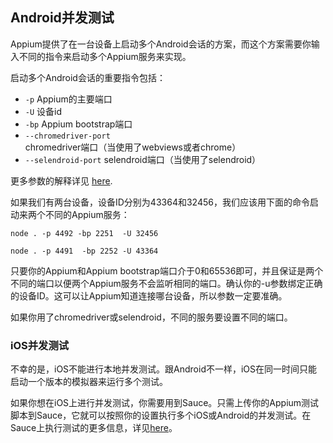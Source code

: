 ## Android并发测试

Appium提供了在一台设备上启动多个Android会话的方案，而这个方案需要你输入不同的指令来启动多个Appium服务来实现。

启动多个Android会话的重要指令包括：

- `-p` Appium的主要端口
- `-U` 设备id
- `-bp` Appium bootstrap端口
- `--chromedriver-port` chromedriver端口（当使用了webviews或者chrome）
- `--selendroid-port` selendroid端口（当使用了selendroid）

更多参数的解释详见 [here](../writing-running-appium/caps.cn.md).

如果我们有两台设备，设备ID分别为43364和32456，我们应该用下面的命令启动来两个不同的Appium服务：

`node . -p 4492 -bp 2251  -U 32456`

`node . -p 4491  -bp 2252 -U 43364`

只要你的Appium和Appium bootstrap端口介于0和65536即可，并且保证是两个不同的端口以便两个Appium服务不会监听相同的端口。确认你的-u参数绑定正确的设备ID。这可以让Appium知道连接哪台设备，所以参数一定要准确。

如果你用了chromedriver或selendroid，不同的服务要设置不同的端口。

### iOS并发测试

不幸的是，iOS不能进行本地并发测试。跟Android不一样，iOS在同一时间只能启动一个版本的模拟器来运行多个测试。

如果你想在iOS上进行并发测试，你需要用到Sauce。只需上传你的Appium测试脚本到Sauce，它就可以按照你的设置执行多个iOS或Android的并发测试。在Sauce上执行测试的更多信息，详见[here](https://docs.saucelabs.com/tutorials/appium/)。

